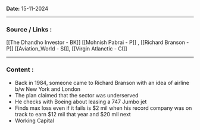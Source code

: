 
**Date:** 15-11-2024

---
### Source / Links : 
[[The Dhandho Investor - BK]]
[[Mohnish Pabrai - P]] , [[Richard Branson - P]]
[[Aviation_World - SI]], [[Virgin Atlanctic - CI]]


---
### Content : 

* Back in 1984, someone came to Richard Branson with an idea of airline b/w New York and London 
* The plan claimed that the sector was underserved
* He checks with Boeing about leasing a 747 Jumbo jet
* Finds max loss even if it fails is $2 mil when his record company was on track to earn $12 mil that year and $20 mil next
* Working Capital 


